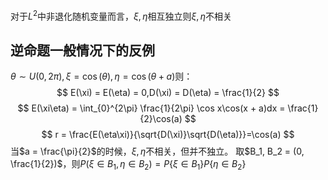 对于$L^2$中非退化随机变量而言，$\xi,\eta$相互独立则$\xi,\eta$不相关

## 逆命题一般情况下的反例
$\theta \sim U(0, 2\pi), \xi = \cos(\theta), \eta = \cos(\theta + a)$则：
$$
E(\xi) = E(\eta) = 0,D(\xi) = D(\eta) = \frac{1}{2}
$$
$$
E(\xi\eta) = \int_{0}^{2\pi} \frac{1}{2\pi} \cos x\cos(x + a)dx = \frac{1}{2}\cos(a)
$$
$$
r = \frac{E(\eta\xi)}{\sqrt{D(\xi)}\sqrt{D(\eta)}}=\cos(a)
$$
当$a = \frac{\pi}{2}$的时候，$\xi, \eta$不相关，但并不独立。
取$B_1, B_2 = (0, \frac{1}{2})$，则$P(\xi\in B_1,\eta \in B_2) = P\{\xi\in B_1 \}P\{\eta \in B_2 \}$


